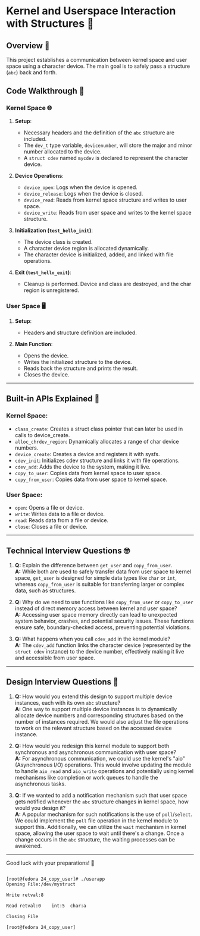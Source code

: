 # Kernel and Userspace Interaction with Structures 🚀

## Overview 📜

This project establishes a communication between kernel space and user space using a character device. The main goal is to safely pass a structure (`abc`) back and forth.

## Code Walkthrough 🚶

### Kernel Space 🌐

1. **Setup**:
   - Necessary headers and the definition of the `abc` structure are included.
   - The `dev_t` type variable, `devicenumber`, will store the major and minor number allocated to the device.
   - A `struct cdev` named `mycdev` is declared to represent the character device.
   
2. **Device Operations**:
   - `device_open`: Logs when the device is opened.
   - `device_release`: Logs when the device is closed.
   - `device_read`: Reads from kernel space structure and writes to user space.
   - `device_write`: Reads from user space and writes to the kernel space structure.

3. **Initialization (`test_hello_init`)**:
   - The device class is created.
   - A character device region is allocated dynamically.
   - The character device is initialized, added, and linked with file operations.

4. **Exit (`test_hello_exit`)**:
   - Cleanup is performed. Device and class are destroyed, and the char region is unregistered.

### User Space 🖥️

1. **Setup**:
   - Headers and structure definition are included.
   
2. **Main Function**:
   - Opens the device.
   - Writes the initialized structure to the device.
   - Reads back the structure and prints the result.
   - Closes the device.

---

## Built-in APIs Explained 📘

### Kernel Space:

- `class_create`: Creates a struct class pointer that can later be used in calls to device_create.
- `alloc_chrdev_region`: Dynamically allocates a range of char device numbers.
- `device_create`: Creates a device and registers it with sysfs.
- `cdev_init`: Initializes cdev structure and links it with file operations.
- `cdev_add`: Adds the device to the system, making it live.
- `copy_to_user`: Copies data from kernel space to user space.
- `copy_from_user`: Copies data from user space to kernel space.

### User Space:

- `open`: Opens a file or device.
- `write`: Writes data to a file or device.
- `read`: Reads data from a file or device.
- `close`: Closes a file or device.

---

## Technical Interview Questions 🤓

1. **Q:** Explain the difference between `get_user` and `copy_from_user`.  
   **A:** While both are used to safely transfer data from user space to kernel space, `get_user` is designed for simple data types like `char` or `int`, whereas `copy_from_user` is suitable for transferring larger or complex data, such as structures.

2. **Q:** Why do we need to use functions like `copy_from_user` or `copy_to_user` instead of direct memory access between kernel and user space?  
   **A:** Accessing user space memory directly can lead to unexpected system behavior, crashes, and potential security issues. These functions ensure safe, boundary-checked access, preventing potential violations.

3. **Q:** What happens when you call `cdev_add` in the kernel module?  
   **A:** The `cdev_add` function links the character device (represented by the `struct cdev` instance) to the device number, effectively making it live and accessible from user space.

---

## Design Interview Questions 🎨

1. **Q:** How would you extend this design to support multiple device instances, each with its own `abc` structure?  
   **A:** One way to support multiple device instances is to dynamically allocate device numbers and corresponding structures based on the number of instances required. We would also adjust the file operations to work on the relevant structure based on the accessed device instance.

2. **Q:** How would you redesign this kernel module to support both synchronous and asynchronous communication with user space?  
   **A:** For asynchronous communication, we could use the kernel's "aio" (Asynchronous I/O) operations. This would involve updating the module to handle `aio_read` and `aio_write` operations and potentially using kernel mechanisms like completion or work queues to handle the asynchronous tasks.

3. **Q:** If we wanted to add a notification mechanism such that user space gets notified whenever the `abc` structure changes in kernel space, how would you design it?  
   **A:** A popular mechanism for such notifications is the use of `poll`/`select`. We could implement the `poll` file operation in the kernel module to support this. Additionally, we can utilize the `wait` mechanism in kernel space, allowing the user space to wait until there's a change. Once a change occurs in the `abc` structure, the waiting processes can be awakened.

---

Good luck with your preparations! 🌟

```bash

[root@fedora 24_copy_user]# ./userapp 
Opening File:/dev/mystruct

Write retval:8

Read retval:0    int:5  char:a

Closing File

[root@fedora 24_copy_user]

```